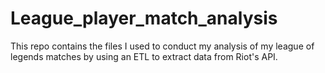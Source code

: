 # League_player_match_analysis
This repo contains the files I used to conduct my analysis of my league of legends matches by using an ETL to extract data from Riot's API.
